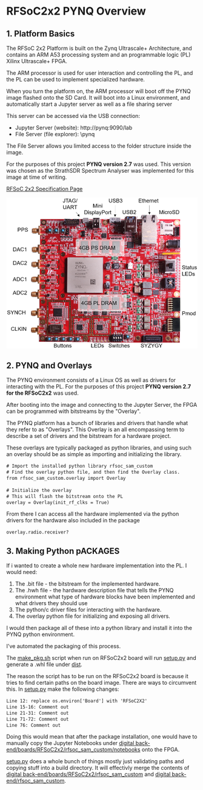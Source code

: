 # RFSoC2x2 PYNQ Overview

## 1. Platform Basics
The RFSoC 2x2 Platform is built on the Zynq Ultrascale+ Architecture, and contains an ARM A53 processing system and an programmable logic (PL) Xilinx Ultrascale+ FPGA.

The ARM processor is used for user interaction and controlling the PL, and the PL can be used to implement specialized hardware.

When you turn the platform on, the ARM processor will boot off the  PYNQ image flashed onto the SD Card. It will boot into a Linux environment, and automatically start a Jupyter server as well as a file sharing server

This server can be accessed via the USB connection:
- Jupyter Server (website): http://pynq:9090/lab
- File Server (file explorer): \\pynq

The File Server allows you limited access to the folder structure inside the image.

For the purposes of this project **PYNQ version 2.7** was used. This version was chosen as the StrathSDR Spectrum Analyser was implemented for this image at time of writing.


[RFSoC 2x2 Specification Page](http://www.rfsoc-pynq.io/rfsoc_2x2_overview)

![rfsoc2x2](images/rfsoc2x2_hardware.png)

## 2. PYNQ and Overlays

The PYNQ environment consists of a Linux OS as well as drivers for interacting with the PL. For the purposes of this project **PYNQ version 2.7 for the RFSoC2x2** was used.

After booting into the image and connecting to the Jupyter Server, the FPGA can be programmed with bitstreams by the "Overlay".

The PYNQ platform has a bunch of libraries and drivers that handle what they refer to as "Overlays". This Overlay is an all encompassing term to describe a set of drivers and the bitstream for a hardware project.

These overlays are typically packaged as python libraries, and using such an overlay should be as simple as importing and initializing the library.

```
# Import the installed python library rfsoc_sam_custom
# Find the overlay python file, and then find the Overlay class.
from rfsoc_sam_custom.overlay import Overlay

# Initialize the overlay
# This will flash the bitstream onto the PL
overlay = Overlay(init_rf_clks = True)
```
From there I can access all the hardware implemented via the python drivers for the hardware also included in the package

```
overlay.radio.receiver?
```

## 3. Making Python pACKAGES
If i wanted to create a whole new hardware implementation into the PL. I would need:

1. The .bit file - the bitstream for the implemented hardware.
2. The .hwh file - the hardware description file that tells the PYNQ environment what type of hardware blocks have been implemented and what drivers they should use
3. The python/c driver files for interacting with the hardware.
4. The overlay python file for initializing and exposing all drivers.

I would then package all of these into a python library and install it into the PYNQ python environment.

I've automated the packaging of this process.

The [make_pkg.sh](../digital-back-end/make_pkg.sh) script when run on RFSoC2x2 board will run [setup.py](../digital-back-end/setup.py) and generate a .whl file under [dist](../digital-back-end/dist).

The reason the script has to be run on the RFSoC2x2 board is because it tries to find certain paths on the board image. There are ways to circumvent this. In [setup.py](../digital-back-end/setup.py) make the following changes:
```
Line 12: replace os.environ['Board'] with 'RFSoC2X2'
Line 15-16: Comment out
Line 21-31: Comment out
Line 71-72: Comment out
Line 76: Comment out
```
Doing this would mean that after the package installation, one would have to manually copy the Jupyter Notebooks under [digital back-end/boards/RFSoC2x2/rfsoc_sam_custom/notebooks](../digital-back-end/boards/RFSoC2x2/rfsoc_sam_custom/notebooks) onto the FPGA.

[setup.py](../digital-back-end/setup.py) does a whole bunch of things mostly just validating paths and copying stuff into a build directory. It will effectivly merge the contents of [digital back-end/boards/RFSoC2x2/rfsoc_sam_custom](../digital-back-end/boards/RFSoC2x2/rfsoc_sam_custom) and [digital back-end/rfsoc_sam_custom](../digital-back-end/boards/RFSoC2x2/rfsoc_sam_custom).